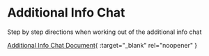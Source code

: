 # Additional Info Chat

Step by step directions when working out of the additional info chat

[Additional Info Chat Document](https://mygainwell.sharepoint.com/:w:/r/sites/OHMCD/SPBM%20Workspace/Training%20%26%20Quality%20Assurance/Evergreen%20Documents/Additional%20Info%20Chat%20Scenarios%20-%20Updated.docx?d=w83722b630a284f34b2c429074cea4240&csf=1&web=1&e=DcJCS1){ :target="_blank" rel="noopener" }